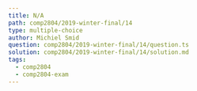 ```yaml
---
title: N/A
path: comp2804/2019-winter-final/14
type: multiple-choice
author: Michiel Smid
question: comp2804/2019-winter-final/14/question.ts
solution: comp2804/2019-winter-final/14/solution.md
tags:
  - comp2804
  - comp2804-exam
---
```

